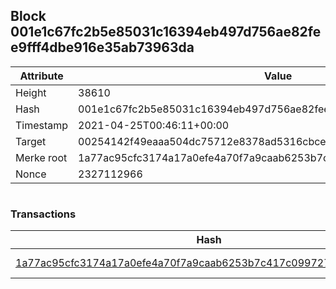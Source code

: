 ## Block 001e1c67fc2b5e85031c16394eb497d756ae82fee9fff4dbe916e35ab73963da

Attribute | Value
--- | ---
Height | 38610
Hash | 001e1c67fc2b5e85031c16394eb497d756ae82fee9fff4dbe916e35ab73963da
Timestamp | 2021-04-25T00:46:11+00:00
Target | 00254142f49eaaa504dc75712e8378ad5316cbcead634704b3734b6271167cc4
Merke root | 1a77ac95cfc3174a17a0efe4a70f7a9caab6253b7c417c099727eb547c92a97f
Nonce | 2327112966

```

```

### Transactions

Hash | Amount
--- | ---
[1a77ac95cfc3174a17a0efe4a70f7a9caab6253b7c417c099727eb547c92a97f](1a77ac95cfc3174a17a0efe4a70f7a9caab6253b7c417c099727eb547c92a97f.md) | 10.00000000 SKEPTI 
